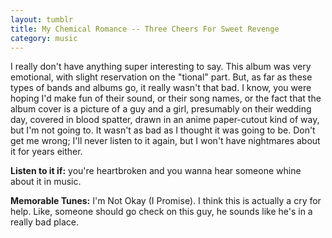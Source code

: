 ```yaml
---
layout: tumblr
title: My Chemical Romance -- Three Cheers For Sweet Revenge
category: music
---
```


I really don't have anything super interesting to say. This album was very emotional, with slight reservation on the "tional" part. But, as far as these types of bands and albums go, it really wasn't that bad. I know, you were hoping I'd make fun of their sound, or their song names, or the fact that the album cover is a picture of a guy and a girl, presumably on their wedding day, covered in blood spatter, drawn in an anime paper-cutout kind of way, but I'm not going to. It wasn't as bad as I thought it was going to be. Don't get me wrong; I'll never listen to it again, but I won't have nightmares about it for years either.

**Listen to it if:** you're heartbroken and you wanna hear someone whine about it in music.

**Memorable Tunes:** I'm Not Okay (I Promise). I think this is actually a cry for help. Like, someone should go check on this guy, he sounds like he's in a really bad place.

